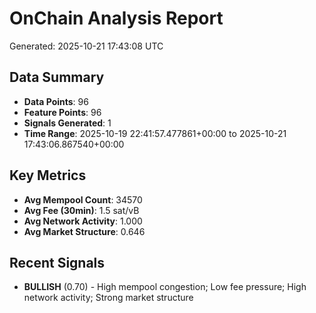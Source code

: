 # OnChain Analysis Report
Generated: 2025-10-21 17:43:08 UTC

## Data Summary
- **Data Points**: 96
- **Feature Points**: 96
- **Signals Generated**: 1
- **Time Range**: 2025-10-19 22:41:57.477861+00:00 to 2025-10-21 17:43:06.867540+00:00

## Key Metrics
- **Avg Mempool Count**: 34570
- **Avg Fee (30min)**: 1.5 sat/vB
- **Avg Network Activity**: 1.000
- **Avg Market Structure**: 0.646

## Recent Signals
- **BULLISH** (0.70) - High mempool congestion; Low fee pressure; High network activity; Strong market structure
